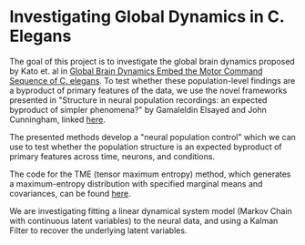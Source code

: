 # Investigating Global Dynamics in C. Elegans

The goal of this project is to investigate the global brain dynamics proposed by Kato et. al in [Global Brain Dynamics Embed the Motor
Command Sequence of C. elegans](https://www.sciencedirect.com/science/article/pii/S0092867415011964?via%3Dihub). 
To test whether these population-level findings are a byproduct of primary features of the data, we use the novel frameworks presented in "Structure in neural population recordings: an expected
byproduct of simpler phenomena?" by Gamaleldin Elsayed and John Cunningham, linked [here](http://stat.columbia.edu/~cunningham/pdf/ElsayedNN2017.pdf).

The presented methods develop a "neural population control" which we can use to test whether the population structure is an expected byproduct of primary features across time, neurons, and conditions.

The code for the TME (tensor maximum entropy) method, which generates a maximum-entropy distribution with specified marginal means and covariances, can be found [here](https://github.com/gamaleldin/rand_tensor).

We are investigating fitting a linear dynamical system model (Markov Chain with continuous latent variables) to the neural data, and using a Kalman Filter to recover the underlying latent variables.


